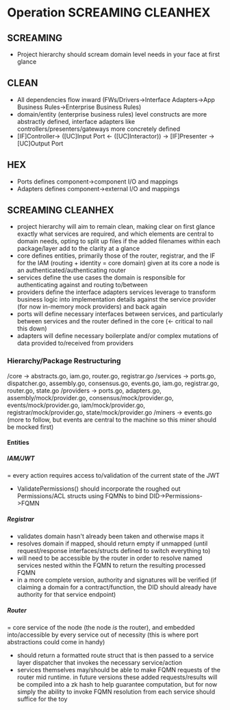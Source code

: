 # Operation SCREAMING CLEANHEX
## SCREAMING
- Project hierarchy should scream domain level needs in your face at first glance

## CLEAN
- All dependencies flow inward (FWs/Drivers->Interface Adapters->App Business Rules->Enterprise Business Rules)
- domain/entity (enterprise business rules) level constructs are more abstractly defined, interface adapters like controllers/presenters/gateways more concretely defined
- [IF]Controller-> ([UC]Input Port <- ([UC]Interactor)) -> [IF]Presenter -> [UC]Output Port

## HEX
- Ports defines component->component I/O and mappings
- Adapters defines component->external I/O and mappings

## SCREAMING CLEANHEX
- project hierarchy will aim to remain clean, making clear on first glance exactly what services are required, and which elements are central to domain needs, opting to split up files if the added filenames within each package/layer add to the clarity at a glance
- core defines entities, primarily those of the router, registrar, and the IF for the IAM (routing + identity = core domain) given at its core a node is an authenticated/authenticating router
- services define the use cases the domain is responsible for authenticating against and routing to/between
- providers define the interface adapters services leverage to transform business logic into implementation details against the service provider (for now in-memory mock providers) and back again
- ports will define necessary interfaces between services, and particularly between services and the router defined in the core (<- critical to nail this down)
- adapters will define necessary boilerplate and/or complex mutations of data provided to/received from providers

### Hierarchy/Package Restructuring
/core
-> abstracts.go, iam.go, router.go, registrar.go
/services
-> ports.go, dispatcher.go, assembly.go, consensus.go, events.go, iam.go, registrar.go, router.go, state.go
/providers
-> ports.go, adapters.go, assembly/mock/provider.go, consensus/mock/provider.go, events/mock/provider.go, iam/mock/provider.go, registrar/mock/provider.go, state/mock/provider.go
/miners
-> events.go (more to follow, but events are central to the machine so this miner should be mocked first)

#### Entities
##### IAM/JWT
= every action requires access to/validation of the current state of the JWT
- ValidatePermissions() should incorporate the roughed out Permissions/ACL structs using FQMNs to bind DID->Permissions->FQMN

##### Registrar
- validates domain hasn't already been taken and otherwise maps it
- resolves domain if mapped, should return empty if unmapped (until request/response interfaces/structs defined to switch everything to)
- will need to be accessible by the router in order to resolve named services nested within the FQMN to return the resulting processed FQMN
- in a more complete version, authority and signatures will be verified (if claiming a domain for a contract/function, the DID should already have authority for that service endpoint)

##### Router
= core service of the node (the node _is_ the router), and embedded into/accessible by every service out of necessity (this is where port abstractions could come in handy)
- should return a formatted route struct that is then passed to a service layer dispatcher that invokes the necessary service/action
- services themselves may/should be able to make FQMN requests of the router mid runtime. in future versions these added requests/results will be compiled into a zk hash to help guarantee computation, but for now simply the ability to invoke FQMN resolution from each service should suffice for the toy

